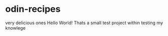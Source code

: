# odin-recipes
very delicious ones
Hello World!
Thats a small test project within testing my knowlege 